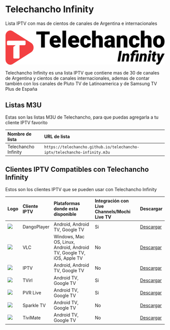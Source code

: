 # Telechancho Infinity
Lista IPTV con mas de cientos de canales de Argentina e internacionales

<img alt='Telechancho Infinity Logo' width='700' src='https://github.com/telechancho/telechancho-iptv/raw/main/Telecentro.png'/>

Telechancho Infinity es una lista IPTV que contiene mas de 30 de canales de Argentina y cientos de canales internacionales, ademas de contar también con los canales de Pluto TV de Latinoamerica y de Samsung TV Plus de España

## Listas M3U
Estas son las listas M3U de Telechancho, para que puedas agregarla a tu cliente IPTV favorito

<!-- prettier-ignore -->
<table>
  <thead>
    <tr><th align="left">Nombre de lista</th><th align="left">URL de lista</th></tr>
  </thead>
  <tbody>
    <tr><td>Telechancho Infinity</td><td nowrap><code>https://telechancho.github.io/telechancho-iptv/telechancho-infinity.m3u</code></td></tr>
  </tbody>
</table>

## Clientes IPTV Compatibles con Telechancho Infinity 
Estos son los clientes IPTV que se pueden usar con Telechancho Infinity

<!-- prettier-ignore -->
<table>
  <thead>
    <tr><th align="left">Logo</th><th align="left">Cliente IPTV</th><th align="left">Plataformas donde esta disponible</th><th align="left">Integración con Live Channels/Mochi Live TV</th><th align="left">Descargar</th></tr>
  </thead>
  <tbody>
    <tr><td nowrap><img width='48' src='https://raw.githubusercontent.com/telechancho/telechancho-iptv/main/iptvclientslogos/DangoPlayer.webp'/></td><td>DangoPlayer</td><td>Android, Android TV, Google TV</td><td>Si</td><td><a href="https://play.google.com/store/apps/details?id=com.brunochanrio.dangoplayeruni">Descargar</a></td></tr>
        <tr><td nowrap><img width='48' src='https://raw.githubusercontent.com/telechancho/telechancho-iptv/main/iptvclientslogos/VLC.png'/></td><td>VLC</td><td>Windows, Mac OS, Linux, Android, Android TV, Google TV, iOS, Apple TV</td><td>No</td><td><a href="https://www.videolan.org/vlc/index.es.html">Descargar</a></td></tr>
        <tr><td nowrap><img width='48' src='https://raw.githubusercontent.com/telechancho/telechancho-iptv/main/iptvclientslogos/IPTV.png'/></td><td>IPTV</td><td>Android, Android TV, Google TV</td><td>No</td><td><a href="https://play.google.com/store/apps/details?id=ru.iptvremote.android.iptv">Descargar</a></td></tr>
        <tr><td nowrap><img width='48' src='https://raw.githubusercontent.com/telechancho/telechancho-iptv/main/iptvclientslogos/TVirl.png'/></td><td>TVirl</td><td>Android TV, Google TV</td><td>Si</td><td><a href="https://play.google.com/store/apps/details?id=by.stari4ek.tvirl">Descargar</a></td></tr>
        <tr><td nowrap><img width='48' src='https://raw.githubusercontent.com/telechancho/telechancho-iptv/main/iptvclientslogos/PVRLive.png'/></td><td>PVR Live</td><td>Android TV, Google TV</td><td>Si</td><td><a href="https://play.google.com/store/apps/details?id=se.hedekonsult.pvrlive">Descargar</a></td></tr>
        <tr><td nowrap><img width='48' src='https://raw.githubusercontent.com/telechancho/telechancho-iptv/main/iptvclientslogos/SparkleTV.png'/></td><td>Sparkle TV</td><td>Android TV, Google TV</td><td>No</td><td><a href="https://play.google.com/store/apps/details?id=se.hedekonsult.sparkle">Descargar</a></td></tr>
        <tr><td nowrap><img width='48' src='https://raw.githubusercontent.com/telechancho/telechancho-iptv/main/iptvclientslogos/TiviMate.png'/></td><td>TiviMate</td><td>Android TV, Google TV</td><td>No</td><td><a href="https://play.google.com/store/apps/details?id=ar.tvplayer.tv">Descargar</a></td></tr>
  </tbody>
</table>
